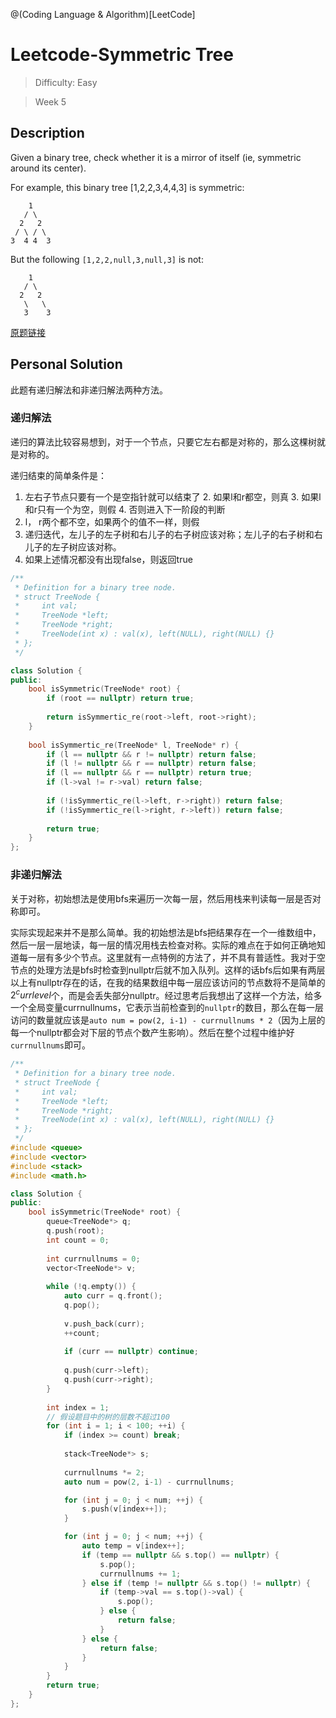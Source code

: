@(Coding Language & Algorithm)[LeetCode]

# Leetcode-Symmetric Tree

> Difficulty: Easy

> Week 5

## Description

Given a binary tree, check whether it is a mirror of itself (ie, symmetric around its center).

For example, this binary tree [1,2,2,3,4,4,3] is symmetric:

```
    1
   / \
  2   2
 / \ / \
3  4 4  3
```
But the following `[1,2,2,null,3,null,3]` is not:
```
    1
   / \
  2   2
   \   \
   3    3
```

[原题链接](https://leetcode.com/problems/symmetric-tree/description/)

## Personal Solution

此题有递归解法和非递归解法两种方法。

###  递归解法
递归的算法比较容易想到，对于一个节点，只要它左右都是对称的，那么这棵树就是对称的。

递归结束的简单条件是：
1. 左右子节点只要有一个是空指针就可以结束了
	2. 如果l和r都空，则真
	3. 如果l和r只有一个为空，则假
	4. 否则进入下一阶段的判断
2. l， r两个都不空，如果两个的值不一样，则假
3. 递归迭代，左儿子的左子树和右儿子的右子树应该对称；左儿子的右子树和右儿子的左子树应该对称。
4. 如果上述情况都没有出现false，则返回true

```cpp
/**
 * Definition for a binary tree node.
 * struct TreeNode {
 *     int val;
 *     TreeNode *left;
 *     TreeNode *right;
 *     TreeNode(int x) : val(x), left(NULL), right(NULL) {}
 * };
 */

class Solution {
public:
    bool isSymmetric(TreeNode* root) {
        if (root == nullptr) return true;
        
        return isSymmertic_re(root->left, root->right);
    }
    
    bool isSymmertic_re(TreeNode* l, TreeNode* r) {
        if (l == nullptr && r != nullptr) return false;
        if (l != nullptr && r == nullptr) return false;
        if (l == nullptr && r == nullptr) return true;
        if (l->val != r->val) return false;
        
        if (!isSymmertic_re(l->left, r->right)) return false;
        if (!isSymmertic_re(l->right, r->left)) return false;
        
        return true;
    }
};
```

### 非递归解法

关于对称，初始想法是使用bfs来遍历一次每一层，然后用栈来判读每一层是否对称即可。

实际实现起来并不是那么简单。我的初始想法是bfs把结果存在一个一维数组中，然后一层一层地读，每一层的情况用栈去检查对称。实际的难点在于如何正确地知道每一层有多少个节点。这里就有一点特例的方法了，并不具有普适性。我对于空节点的处理方法是bfs时检查到nullptr后就不加入队列。这样的话bfs后如果有两层以上有nullptr存在的话，在我的结果数组中每一层应该访问的节点数将不是简单的$2 ^ currlevel$个，而是会丢失部分nullptr。经过思考后我想出了这样一个方法，给多一个全局变量currnullnums，它表示当前检查到的`nullptr`的数目，那么在每一层访问的数量就应该是`auto num = pow(2, i-1) - currnullnums * 2`（因为上层的每一个nullptr都会对下层的节点个数产生影响）。然后在整个过程中维护好`currnullnums`即可。

```cpp
/**
 * Definition for a binary tree node.
 * struct TreeNode {
 *     int val;
 *     TreeNode *left;
 *     TreeNode *right;
 *     TreeNode(int x) : val(x), left(NULL), right(NULL) {}
 * };
 */
#include <queue>
#include <vector>
#include <stack>
#include <math.h>

class Solution {
public:
    bool isSymmetric(TreeNode* root) {
        queue<TreeNode*> q;
        q.push(root);
        int count = 0;
        
        int currnullnums = 0;
        vector<TreeNode*> v;
        
        while (!q.empty()) {
            auto curr = q.front();
            q.pop();
            
            v.push_back(curr);
            ++count;
            
            if (curr == nullptr) continue;
            
            q.push(curr->left);
            q.push(curr->right);
        }
        
        int index = 1;
        // 假设题目中的树的层数不超过100
        for (int i = 1; i < 100; ++i) {
            if (index >= count) break;
            
            stack<TreeNode*> s;
            
            currnullnums *= 2;
            auto num = pow(2, i-1) - currnullnums;

            for (int j = 0; j < num; ++j) {
                s.push(v[index++]);
            }

            for (int j = 0; j < num; ++j) {
                auto temp = v[index++];
                if (temp == nullptr && s.top() == nullptr) {
                    s.pop();
                    currnullnums += 1;
                } else if (temp != nullptr && s.top() != nullptr) {
                    if (temp->val == s.top()->val) {
                        s.pop();
                    } else {
                        return false;
                    }
                } else {
                    return false;
                }
            }
        }
        return true;
    }
};
```
